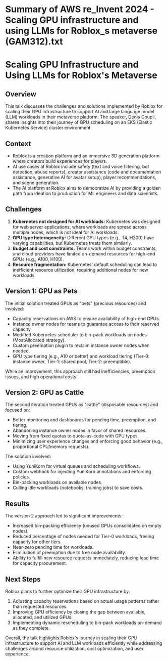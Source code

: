 # Summary of AWS re_Invent 2024 - Scaling GPU infrastructure and using LLMs for Roblox_s metaverse (GAM312).txt

# Scaling GPU Infrastructure and Using LLMs for Roblox's Metaverse

## Overview

This talk discusses the challenges and solutions implemented by Roblox for scaling their GPU infrastructure to support AI and large language model (LLM) workloads in their metaverse platform. The speaker, Denis Goupil, shares insights into their journey of GPU scheduling on an EKS (Elastic Kubernetes Service) cluster environment.

## Context

- Roblox is a creation platform and an immersive 3D generation platform where creators build experiences for players.
- AI use cases at Roblox include safety (text and voice filtering, bot detection, abuse reports), creator assistance (code and documentation assistance, generative AI for avatar setup), player recommendations, and scene generation.
- The AI platform at Roblox aims to democratize AI by providing a golden path from ideation to production for ML engineers and data scientists.

## Challenges

1. **Kubernetes not designed for AI workloads:** Kubernetes was designed for web server applications, where workloads are spread across multiple nodes, which is not ideal for AI workloads.
2. **GPU type heterogeneity:** Different GPU types (e.g., T4, H200) have varying capabilities, but Kubernetes treats them similarly.
3. **Budget and cost constraints:** Teams work within budget constraints, and cloud providers have limited on-demand resources for high-end GPUs (e.g., A100, H100).
4. **Resource fragmentation:** Kubernetes' default scheduling can lead to inefficient resource utilization, requiring additional nodes for new workloads.

## Version 1: GPU as Pets

The initial solution treated GPUs as "pets" (precious resources) and involved:

- Capacity reservations on AWS to ensure availability of high-end GPUs.
- Instance owner nodes for teams to guarantee access to their reserved capacity.
- Modified Kubernetes scheduler to bin-pack workloads on nodes (MostAllocated strategy).
- Custom preemption plugin to reclaim instance owner nodes when needed.
- GPU type tiering (e.g., A10 or better) and workload tiering (Tier-0: instance owner, Tier-1: shared pool, Tier-2: preemptible).

While an improvement, this approach still had inefficiencies, preemption issues, and high operational costs.

## Version 2: GPU as Cattle

The second iteration treated GPUs as "cattle" (disposable resources) and focused on:

- Better monitoring and dashboards for pending time, preemption, and tiering.
- Abandoning instance owner nodes in favor of shared resources.
- Moving from fixed quotas to quota-as-code with GPU types.
- Minimizing user experience changes and enforcing good behavior (e.g., proportional CPU/memory requests).

The solution involved:

- Using YuniKorn for virtual queues and scheduling workflows.
- Custom webhook for injecting YuniKorn annotations and enforcing policies.
- Bin-packing workloads on available nodes.
- Culling idle workloads (notebooks, training jobs) to save costs.

## Results

The version 2 approach led to significant improvements:

- Increased bin-packing efficiency (unused GPUs consolidated on empty nodes).
- Reduced percentage of nodes needed for Tier-0 workloads, freeing capacity for other tiers.
- Near-zero pending time for workloads.
- Elimination of preemption due to free node availability.
- Ability to fulfill new resource requests immediately, reducing lead time for capacity procurement.

## Next Steps

Roblox plans to further optimize their GPU infrastructure by:

1. Adjusting capacity reservations based on actual usage patterns rather than requested resources.
2. Improving GPU efficiency by closing the gap between available, allocated, and utilized GPUs.
3. Implementing dynamic rescheduling to bin-pack workloads on-demand as they complete.

Overall, the talk highlights Roblox's journey in scaling their GPU infrastructure to support AI and LLM workloads efficiently while addressing challenges around resource utilization, cost optimization, and user experience.